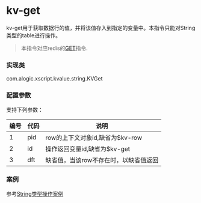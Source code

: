 kv-get
======

kv-get用于获取数据行的值，并将该值存入到指定的变量中。本指令只能对String类型的table进行操作。

> 本指令对应redis的[GET](http://redis.io/commands/get)指令.

### 实现类

com.alogic.xscript.kvalue.string.KVGet

### 配置参数

支持下列参数：

| 编号 | 代码 | 说明 |
| ---- | ---- | ---- |
| 1 | pid | row的上下文对象id,缺省为$kv-row |
| 2 | id | 操作返回变量id,缺省为$kv-get |
| 3 | dft | 缺省值，当该row不存在时，以缺省值返回 |

### 案例

参考[String类型操作案例](case.string.md)







